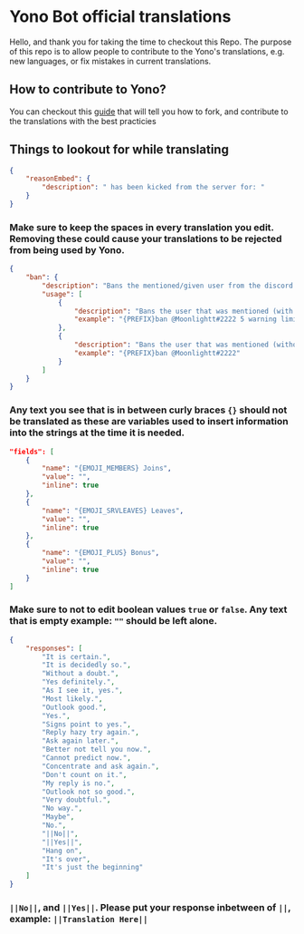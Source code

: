 # Yono Bot official translations
Hello, and thank you for taking the time to checkout this Repo. The purpose of this repo is to allow people to contribute to the Yono's translations, e.g. new languages, or fix mistakes in current translations. 
## How to contribute to Yono?
You can checkout this [guide](https://gist.github.com/MarcDiethelm/7303312) that will tell you how to fork, and contribute to the translations with the best practicies

## Things to lookout for while translating
```json
{
    "reasonEmbed": {
        "description": " has been kicked from the server for: "
    }
}
```
### Make sure to keep the spaces in every translation you edit. Removing these could cause your translations to be rejected from being used by Yono.

```json
{
    "ban": {
        "description": "Bans the mentioned/given user from the discord server.",
        "usage": [
            {
                "description": "Bans the user that was mentioned (with reason)",
                "example": "{PREFIX}ban @Moonlightt#2222 5 warning limit exceeded"
            },
            {
                "description": "Bans the user that was mentioned (without reason)",
                "example": "{PREFIX}ban @Moonlightt#2222"
            }
        ]
    }
}
```
### Any text you see that is in between curly braces `{}` should not be translated as these are variables used to insert information into the strings at the time it is needed. 
```json
"fields": [
    {
        "name": "{EMOJI_MEMBERS} Joins",
        "value": "",
        "inline": true
    },
    {
        "name": "{EMOJI_SRVLEAVES} Leaves",
        "value": "",
        "inline": true
    },
    {
        "name": "{EMOJI_PLUS} Bonus",
        "value": "",
        "inline": true
    }
]
```
### Make sure to not to edit boolean values `true` or `false`. Any text that is empty example: `""` should be left alone.

```json
{
    "responses": [
        "It is certain.",
        "It is decidedly so.",
        "Without a doubt.",
        "Yes definitely.",
        "As I see it, yes.",
        "Most likely.",
        "Outlook good.",
        "Yes.",
        "Signs point to yes.",
        "Reply hazy try again.",
        "Ask again later.",
        "Better not tell you now.",
        "Cannot predict now.",
        "Concentrate and ask again.",
        "Don't count on it.",
        "My reply is no.",
        "Outlook not so good.",
        "Very doubtful.",
        "No way.",
        "Maybe",
        "No.",
        "||No||",
        "||Yes||",
        "Hang on",
        "It's over",
        "It's just the beginning"
    ]
}
```
### `||No||`, and `||Yes||`. Please put your response inbetween of `||`, example: `||Translation Here||`
